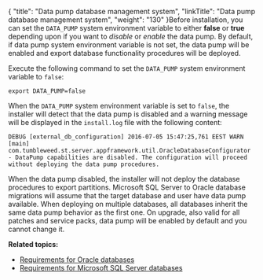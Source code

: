 {
    "title": "Data pump database management system",
    "linkTitle": "Data pump database management system",
    "weight": "130"
}Before installation, you can set the `DATA_PUMP` system environment variable to either **false** or **true** depending upon if you want to *disable* or *enable* the data pump. By default, if data pump system environment variable is not set, the data pump will be enabled and export database functionality procedures will be deployed.

Execute the following command to set the `DATA_PUMP` system environment variable to `false`:

`export DATA_PUMP=false`

When the `DATA_PUMP` system environment variable is set to `false`, the installer will detect that the data pump is disabled and a warning message will be displayed in the `install.log` file with the following content:


    DEBUG [external_db_configuration] 2016-07-05 15:47:25,761 EEST WARN [main] com.tumbleweed.st.server.appframework.util.OracleDatabaseConfigurator - DataPump capabilities are disabled. The configuration will proceed without deploying the data pump procedures.

When the data pump disabled, the installer will not deploy the database procedures to export partitions. Microsoft SQL Server to Oracle database migrations will assume that the target database and user have data pump available. When deploying on multiple databases, all databases inherit the same data pump behavior as the first one. On upgrade, also valid for all patches and service packs, data pump will be enabled by default and you cannot change it.

**Related topics:**

-   <a href="../" class="MCXref xref">Requirements for Oracle databases</a>
-   <a href="../../requirements_for_sql_databases" class="MCXref xref">Requirements for Microsoft SQL Server databases</a>
